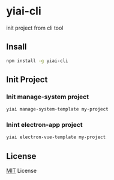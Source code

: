 # yiai-cli
init project from cli tool

## Insall

``` bash
npm install -g yiai-cli
```

## Init Project
### Init manage-system project

``` bash
yiai manage-system-template my-project
```

### Inint electron-app project

``` bash
yiai electron-vue-template my-project
```

## License

[MIT](http://opensource.org/licenses/MIT) License
